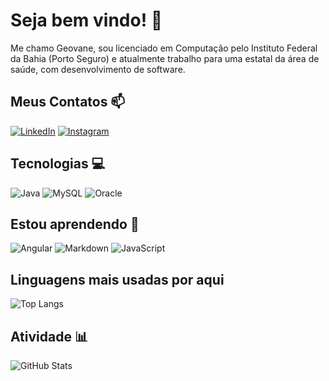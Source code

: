 
# Seja bem vindo! 👋

Me chamo Geovane, sou licenciado em Computação pelo Instituto Federal da Bahia (Porto Seguro) e atualmente trabalho para uma estatal da área de saúde, com desenvolvimento de software.

## Meus Contatos 📫

[![LinkedIn](https://img.shields.io/badge/LinkedIn-000?style=for-the-badge&logo=linkedin&logoColor=0E76A8)](https://www.linkedin.com/in/geovanedsant/)
[![Instagram](https://img.shields.io/badge/Instagram-000?style=for-the-badge&logo=instagram)](https://www.instagram.com/geovanedsant/)

## Tecnologias 💻
![Java](https://img.shields.io/badge/Java-000?style=for-the-badge&logo=java)
![MySQL](https://img.shields.io/badge/Mysql-000?style=for-the-badge&logo=mysql)
![Oracle](https://img.shields.io/badge/Oracle-000?style=for-the-badge&logo=oracledb)

## Estou aprendendo 🧠
![Angular](https://img.shields.io/badge/Angular-000?style=for-the-badge&logo=angular&logoColor=C3002F)
![Markdown](https://img.shields.io/badge/Markdown-000?style=for-the-badge&logo=markdown)
![JavaScript](https://img.shields.io/badge/JavaScript-000?style=for-the-badge&logo=javascript)

## Linguagens mais usadas por aqui 
![Top Langs](https://github-readme-stats-git-masterrstaa-rickstaa.vercel.app/api/top-langs/?username=geovanesantosdev&bg_color=000&border_color=30A3DC&title_color=E94D5F&text_color=FFF)

## Atividade 📊

![GitHub Stats](https://github-readme-stats.vercel.app/api?username=geovanesantosdev&theme=transparent&bg_color=000&border_color=30A3DC&show_icons=true&icon_color=30A3DC&title_color=E94D5F&text_color=FFF)